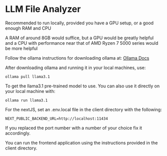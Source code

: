 
# LLM File Analyzer

Recommended to run locally, provided you have a GPU setup, or a good enough RAM and CPU

A RAM of around 8GB would suffice, but a GPU would be greatly helpful and a CPU with performance near that of AMD Ryzen 7 5000 series would be more helpful

Follow the ollama instructions for downloading ollama at: [Ollama Docs](https://ollama.com/download)

After downloading ollama and running it in your local machines, use:
```
ollama pull llama3.1
```
To get the llama3.1 pre-trained model to use. You can also use it directly on your local machine with:
```
ollama run llama3.1
```

For the nextJS, set an .env.local file in the client directory with the following:
```
NEXT_PUBLIC_BACKEND_URL=http://localhost:11434
```
If you replaced the port number with a number of your choice fix it accordingly.

You can run the frontend application using the instructions provided in the client directory.
